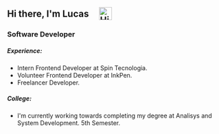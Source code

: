 <h2 style="display: flex; align-items: center;">
  Hi there, I'm Lucas
  <img src="https://github.com/LrAmaral/lramaral/assets/87763007/76120f72-3af5-43aa-84ee-6f4c2ba43e27" alt="Hi" width="30" height="30" style="margin-left: 24px;" />
</h2>

<h3>Software Developer</h3>


<h5>Experience:</h5>
<ul>
  <li>
    Intern Frontend Developer at Spin Tecnologia.
  </li>
  <li>
    Volunteer Frontend Developer at InkPen.
  </li>
  <li>
    Freelancer Developer.
  </li>
</ul>

<h5>College:</h5>
<ul>
 <li>
  I'm currently working towards completing my degree at Analisys and System Development. 5th Semester.
 </li>
</ul>
